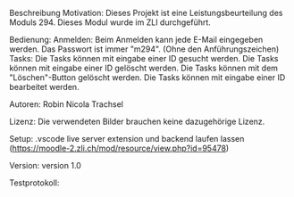 Beschreibung Motivation:
  Dieses Projekt ist eine Leistungsbeurteilung des Moduls 294. Dieses Modul wurde im ZLI durchgeführt.
  
Bedienung:
  Anmelden:
    Beim Anmelden kann jede E-Mail eingegeben werden.
    Das Passwort ist immer "m294". (Ohne den Anführungszeichen)
  Tasks:
    Die Tasks können mit eingabe einer ID gesucht werden.
    Die Tasks können mit eingabe einer ID gelöscht werden.
    Die Tasks können mit dem "Löschen"-Button gelöscht werden.
    Die Tasks können mit eingabe einer ID bearbeitet werden.

Autoren:
  Robin Nicola Trachsel

Lizenz:
  Die verwendeten Bilder brauchen keine dazugehörige Lizenz.

Setup:
  .vscode live server extension
  und
  backend laufen lassen (https://moodle-2.zli.ch/mod/resource/view.php?id=95478)

Version:
  version 1.0
  
Testprotokoll:
  
